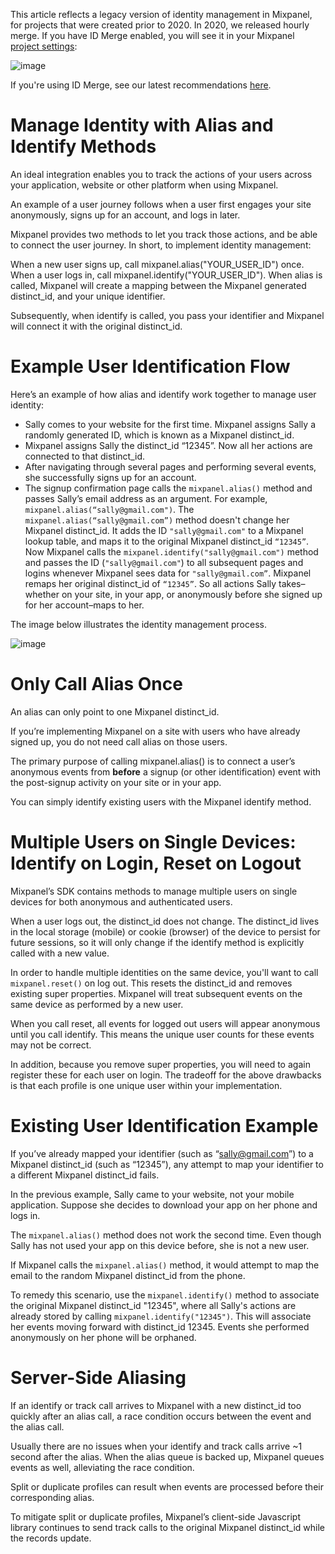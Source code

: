 This article reflects a legacy version of identity management in Mixpanel, for projects that were created prior to 2020. In 2020, we released hourly merge. If you have ID Merge enabled, you will see it in your Mixpanel [project settings](https://mixpanel.com/settings/project):

![image](https://github.com/mixpanel/docs/assets/2077899/2b366ab9-e837-4f19-bf1f-85872a93f75e)

If you're using ID Merge, see our latest recommendations [here](https://developer.mixpanel.com/docs/identity-management).

# Manage Identity with Alias and Identify Methods
An ideal integration enables you to track the actions of your users across your application, website or other platform when using Mixpanel.

An example of a user journey follows when a user first engages your site anonymously, signs up for an account, and logs in later.

Mixpanel provides two methods to let you track those actions, and be able to connect the user journey. In short, to implement identity management:

When a new user signs up, call mixpanel.alias("YOUR_USER_ID") once.
When a user logs in, call mixpanel.identify("YOUR_USER_ID").
When alias is called, Mixpanel will create a mapping between the Mixpanel generated distinct_id, and your unique identifier.

Subsequently, when identify is called, you pass your identifier and Mixpanel will connect it with the original distinct_id. 

# Example User Identification Flow
Here’s an example of how alias and identify work together to manage user identity:

* Sally comes to your website for the first time. Mixpanel assigns Sally a randomly generated ID, which is known as a Mixpanel distinct_id.
* Mixpanel assigns Sally the distinct_id “12345”. Now all her actions are connected to that distinct_id.
* After navigating through several pages and performing several events, she successfully signs up for an account.
* The signup confirmation page calls the `mixpanel.alias()` method and passes Sally’s email address as an argument. For example, `mixpanel.alias(“sally@gmail.com")`.
The `mixpanel.alias(“sally@gmail.com”)` method doesn't change her Mixpanel distinct_id.  It adds the ID `"sally@gmail.com"` to a Mixpanel lookup table, and maps it to the original Mixpanel distinct_id `“12345”`.
Now Mixpanel calls the `mixpanel.identify("sally@gmail.com")` method and passes the ID (`"sally@gmail.com"`) to all subsequent pages and logins whenever Mixpanel sees data for `"sally@gmail.com”`.
Mixpanel remaps her original distinct_id of `“12345”`. So all actions Sally takes–whether on your site, in your app, or anonymously before she signed up for her account–maps to her.

The image below illustrates the identity management process.
 
![image](/230244224-17b9c00c-a41a-4061-a22b-4b47d7ecfe84.png)
 

# Only Call Alias Once
An alias can only point to one Mixpanel distinct_id.

If you’re implementing Mixpanel on a site with users who have already signed up, you do not need call alias on those users.

The primary purpose of calling mixpanel.alias() is to connect a user’s anonymous events from **before** a signup (or other identification) event with the post-signup activity on your site or in your app.

You can simply identify existing users with the Mixpanel identify method.

# Multiple Users on Single Devices: Identify on Login, Reset on Logout
Mixpanel’s SDK contains methods to manage multiple users on single devices for both anonymous and authenticated users.

When a user logs out, the distinct_id does not change. The distinct_id lives in the local storage (mobile) or cookie (browser) of the device to persist for future sessions, so it will only change if the identify method is explicitly called with a new value.

In order to handle multiple identities on the same device, you'll want to call `mixpanel.reset()` on log out. This resets the distinct_id and removes existing super properties. Mixpanel will treat subsequent events on the same device as performed by a new user. 

When you call reset, all events for logged out users will appear anonymous until you call identify. This means the unique user counts for these events may not be correct. 

In addition, because you remove super properties, you will need to again register these for each user on login. The tradeoff for the above drawbacks is that each profile is one unique user within your implementation.

# Existing User Identification Example
If you’ve already mapped your identifier (such as “sally@gmail.com”) to a Mixpanel distinct_id (such as “12345”), any attempt to map your identifier to a different Mixpanel distinct_id fails.

In the previous example, Sally came to your website, not your mobile application. Suppose she decides to download your app on her phone and logs in.

The `mixpanel.alias()` method does not work the second time. Even though Sally has not used your app on this device before, she is not a new user.

If Mixpanel calls the `mixpanel.alias()` method, it would attempt to map the email to the random Mixpanel distinct_id from the phone.

To remedy this scenario, use the `mixpanel.identify()` method to associate the original Mixpanel distinct_id "12345", where all Sally's actions are already stored by calling `mixpanel.identify("12345")`. This will associate her events moving forward with distinct_id 12345. Events she performed anonymously on her phone will be orphaned.

# Server-Side Aliasing
If an identify or track call arrives to Mixpanel with a new distinct_id too quickly after an alias call, a race condition occurs between the event and the alias call.

Usually there are no issues when your identify and track calls arrive ~1 second after the alias. When the alias queue is backed up, Mixpanel queues events as well, alleviating the race condition.

Split or duplicate profiles can result when events are processed before their corresponding alias.

To mitigate split or duplicate profiles, Mixpanel’s client-side Javascript library continues to send track calls to the original Mixpanel distinct_id while the records update.
